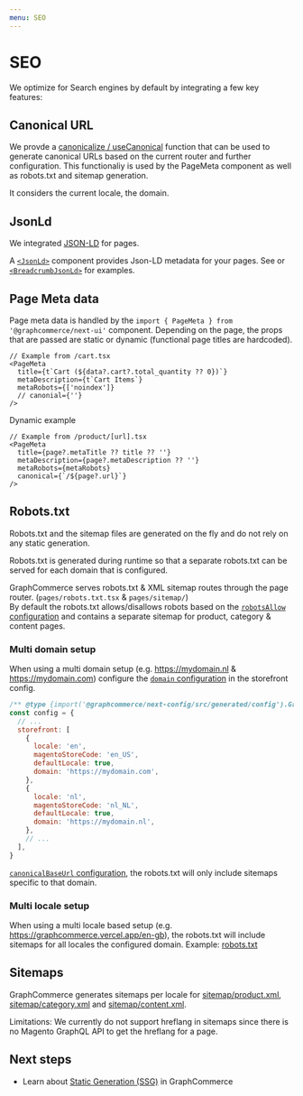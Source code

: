 ```yaml
---
menu: SEO
---
```


# SEO

We optimize for Search engines by default by integrating a few key features:

## Canonical URL

We provde a
[canonicalize / useCanonical](https://github.com/graphcommerce-org/graphcommerce/blob/canary/packages/next-ui/PageMeta/canonicalize.ts)
function that can be used to generate canonical URLs based on the current router
and further configuration. This functionaliy is used by the PageMeta component
as well as robots.txt and sitemap generation.

It considers the current locale, the domain.

## JsonLd

We integrated [JSON-LD](https://json-ld.org/) for pages.

A
[`<JsonLd>`](https://github.com/graphcommerce-org/graphcommerce/blob/main/packages/next-ui/JsonLd/JsonLd.tsx)
component provides Json-LD metadata for your pages. See
[<ProductPageJsonLd>](https://github.com/graphcommerce-org/graphcommerce/blob/main/packages/magento-product/components/JsonLdProduct/ProductPageJsonLd.tsx)
or
[`<BreadcrumbJsonLd>`](https://github.com/graphcommerce-org/graphcommerce/blob/main/packages/next-ui/BreadcrumbJsonLd/BreadcrumbJsonLd.tsx)
for examples.

## Page Meta data

Page meta data is handled by the
`import { PageMeta } from '@graphcommerce/next-ui'` component. Depending on the
page, the props that are passed are static or dynamic (functional page titles
are hardcoded).

```tsx
// Example from /cart.tsx
<PageMeta
  title={t`Cart (${data?.cart?.total_quantity ?? 0})`}
  metaDescription={t`Cart Items`}
  metaRobots={['noindex']}
  // canonial={''}
/>
```

Dynamic example

```tsx
// Example from /product/[url].tsx
<PageMeta
  title={page?.metaTitle ?? title ?? ''}
  metaDescription={page?.metaDescription ?? ''}
  metaRobots={metaRobots}
  canonical={`/${page?.url}`}
/>
```

## Robots.txt

Robots.txt and the sitemap files are generated on the fly and do not rely on any
static generation.

Robots.txt is generated during runtime so that a separate robots.txt can be
served for each domain that is configured.

GraphCommerce serves robots.txt & XML sitemap routes through the page router.
(`pages/robots.txt.tsx` & `pages/sitemap/`)  
By default the robots.txt allows/disallows robots based on the
[`robotsAllow` configuration](./config.md#robotsallow-boolean) and contains a
separate sitemap for product, category & content pages.

### Multi domain setup

When using a multi domain setup (e.g. https://mydomain.nl &
https://mydomain.com) configure the
[`domain` configuration](./config.md#domain-string) in the storefront config.

```js
/** @type {import('@graphcommerce/next-config/src/generated/config').GraphCommerceConfig} */
const config = {
  // ...
  storefront: [
    {
      locale: 'en',
      magentoStoreCode: 'en_US',
      defaultLocale: true,
      domain: 'https://mydomain.com',
    },
    {
      locale: 'nl',
      magentoStoreCode: 'nl_NL',
      defaultLocale: true,
      domain: 'https://mydomain.nl',
    },
    // ...
  ],
}
```

[`canonicalBaseUrl` configuration](./config.md#canonicalbaseurl-string), the
robots.txt will only include sitemaps specific to that domain.

### Multi locale setup

When using a multi locale based setup (e.g.
https://graphcommerce.vercel.app/en-gb), the robots.txt will include sitemaps
for all locales the configured domain. Example:
[robots.txt](https://graphcommerce.vercel.app/robots.txt)

## Sitemaps

GraphCommerce generates sitemaps per locale for
[sitemap/product.xml](https://github.com/graphcommerce-org/graphcommerce/blob/canary/examples/magento-graphcms/pages/sitemap/product.xml.tsx),
[sitemap/category.xml](https://github.com/graphcommerce-org/graphcommerce/blob/canary/examples/magento-graphcms/pages/sitemap/category.xml.tsx)
and
[sitemap/content.xml](https://github.com/graphcommerce-org/graphcommerce/blob/canary/examples/magento-graphcms/pages/sitemap/content.xml.tsx).

Limitations: We currently do not support hreflang in sitemaps since there is no
Magento GraphQL API to get the hreflang for a page.

## Next steps

- Learn about [Static Generation (SSG)](../framework/static-generation.md) in
  GraphCommerce

